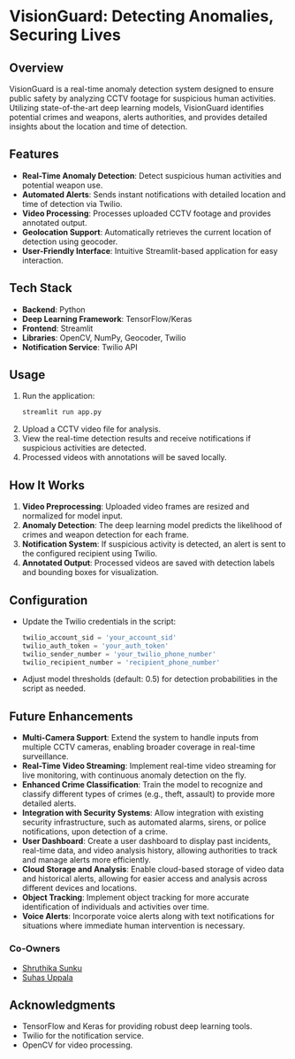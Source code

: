 # VisionGuard: Detecting Anomalies, Securing Lives

## Overview
VisionGuard is a real-time anomaly detection system designed to ensure public safety by analyzing CCTV footage for suspicious human activities. Utilizing state-of-the-art deep learning models, VisionGuard identifies potential crimes and weapons, alerts authorities, and provides detailed insights about the location and time of detection.

## Features
- **Real-Time Anomaly Detection**: Detect suspicious human activities and potential weapon use.
- **Automated Alerts**: Sends instant notifications with detailed location and time of detection via Twilio.
- **Video Processing**: Processes uploaded CCTV footage and provides annotated output.
- **Geolocation Support**: Automatically retrieves the current location of detection using geocoder.
- **User-Friendly Interface**: Intuitive Streamlit-based application for easy interaction.

## Tech Stack
- **Backend**: Python
- **Deep Learning Framework**: TensorFlow/Keras
- **Frontend**: Streamlit
- **Libraries**: OpenCV, NumPy, Geocoder, Twilio
- **Notification Service**: Twilio API

## Usage
1. Run the application:
   ```bash
   streamlit run app.py
   ```
2. Upload a CCTV video file for analysis.
3. View the real-time detection results and receive notifications if suspicious activities are detected.
4. Processed videos with annotations will be saved locally.

## How It Works
1. **Video Preprocessing**: Uploaded video frames are resized and normalized for model input.
2. **Anomaly Detection**: The deep learning model predicts the likelihood of crimes and weapon detection for each frame.
3. **Notification System**: If suspicious activity is detected, an alert is sent to the configured recipient using Twilio.
4. **Annotated Output**: Processed videos are saved with detection labels and bounding boxes for visualization.

## Configuration
- Update the Twilio credentials in the script:
  ```python
  twilio_account_sid = 'your_account_sid'
  twilio_auth_token = 'your_auth_token'
  twilio_sender_number = 'your_twilio_phone_number'
  twilio_recipient_number = 'recipient_phone_number'
  ```
- Adjust model thresholds (default: 0.5) for detection probabilities in the script as needed.

## Future Enhancements
- **Multi-Camera Support**: Extend the system to handle inputs from multiple CCTV cameras, enabling broader coverage in real-time surveillance.
- **Real-Time Video Streaming**: Implement real-time video streaming for live monitoring, with continuous anomaly detection on the fly.
- **Enhanced Crime Classification**: Train the model to recognize and classify different types of crimes (e.g., theft, assault) to provide more detailed alerts.
- **Integration with Security Systems**: Allow integration with existing security infrastructure, such as automated alarms, sirens, or police notifications, upon detection of a crime.
- **User Dashboard**: Create a user dashboard to display past incidents, real-time data, and video analysis history, allowing authorities to track and manage alerts more efficiently.
- **Cloud Storage and Analysis**: Enable cloud-based storage of video data and historical alerts, allowing for easier access and analysis across different devices and locations.
- **Object Tracking**: Implement object tracking for more accurate identification of individuals and activities over time.
- **Voice Alerts**: Incorporate voice alerts along with text notifications for situations where immediate human intervention is necessary.

### Co-Owners
- [Shruthika Sunku](https://github.com/Shruthika-s)
- [Suhas Uppala](https://github.com/Suhas-Uppala)

## Acknowledgments
- TensorFlow and Keras for providing robust deep learning tools.
- Twilio for the notification service.
- OpenCV for video processing.
